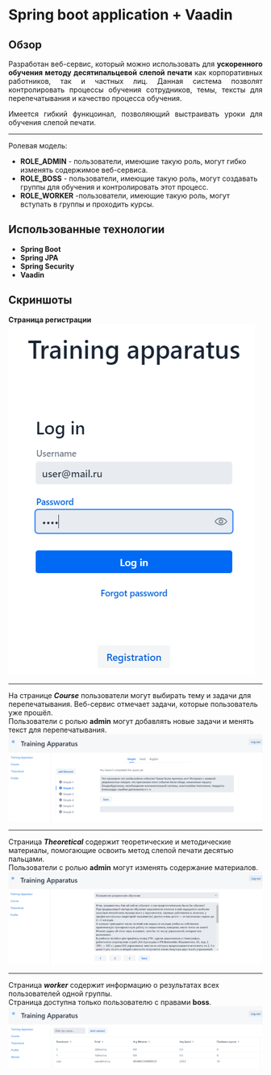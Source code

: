 # Spring boot application + Vaadin
## Обзор ##
<div style="text-align: justify"> Разработан веб-сервис, который можно использовать для <strong>ускоренного обучения методу десятипальцевой слепой печати</strong> как корпоративных работников,
так и частных лиц. Данная система позволят контролировать процессы обучения
сотрудников, темы, тексты для перепечатывания и качество процесса обучения. </p>
Имеется гибкий функцоинал, позволяющий выстраивать уроки для обучения слепой печати. </div>


---
Ролевая модель:
* **ROLE_ADMIN** - пользователи, имеюшие такую роль, могут гибко изменять содержимое веб-сервиса.
* **ROLE_BOSS** - пользователи, имеющие такую роль, могут создавать группы для обучения и контролировать этот процесс.
* **ROLE_WORKER** -пользователи, имеющие такую роль, могут вступать в группы и проходить курсы.
## Использованные технологии
* **Spring Boot**
* **Spring JPA**
* **Spring Security**
* **Vaadin**
## Скриншоты
**Страница регистрации**
![тут должна быть картинка регистрации](/img/autorization.png)
___
На странице ***Course*** пользователи могут выбирать тему и задачи для перепечатывания. Веб-сервис отмечает задачи, которые пользователь уже прошёл. </br>
Пользователи с ролью **admin** могут добавлять новые задачи и менять текст для перепечатывания.
![тут должна быть картинка с курсами](/img/course_admin.png)
___
Страница ***Theoretical*** содержит теоретические и методические материалы, помогающие освоить метод слепой печати десятью пальцами.</br>
Пользователи с ролью **admin** могут изменять содержание материалов.
![тут должна быть картинка с теорией](/img/theoretical.png)
___
Страница ***worker*** содержит информацию о результатах всех пользователей одной группы.</br>
Страница доступна только пользователю с правами **boss**.
![тут должна быть картинка с таблицей](/img/worker.png)